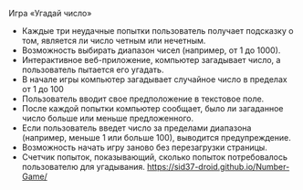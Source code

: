 Игра «Угадай число»

- Каждые три неудачные попытки пользователь получает подсказку о том, является ли число четным или нечетным.
- Возможность выбирать диапазон чисел (например, от 1 до 1000).
- Интерактивное веб-приложение, компьютер загадывает число, а пользователь пытается его угадать.
- В начале игры компьютер загадывает случайное число в пределах от 1 до 100
- Пользователь вводит свое предположение в текстовое поле.
- После каждой попытки компьютер сообщает, было ли загаданное число больше или меньше предложенного.
- Если пользователь введет число за пределами диапазона (например, меньше 1 или больше 100), выводится предупреждение.
- Возможность начать игру заново без перезагрузки страницы.
- Счетчик попыток, показывающий, сколько попыток потребовалось пользователю для угадывания.
https://sid37-droid.github.io/Number-Game/
